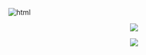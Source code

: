 ![html](https://user-images.githubusercontent.com/2177262/149684665-0017c492-891a-400d-9820-29a03aebdadb.png)

<p align="center">
  <a href="https://github.com/nyhtml/">
    <img src="https://github-readme-stats.vercel.app/api?username=nyhtml&include_all_commits=true&show_icons=true&count_private=true" />
  </a>
</p>

<p align="center">
  <a href="https://github.com/nyhtml/nyhtml/">
    <img src="https://github-readme-stats.vercel.app/api?username=nyhtml&include_all_commits=false&show_icons=false&count_private=false" />
  </a>
</p>

<!--
<p align="center">
  <a href="https://github.com/nyhtml/">
    <img src="https://github-readme-stats.vercel.app/api/top-langs/?username=nyhtml&hide=java&layout=compact" />
  </a>
</p> 
### Hi there 👋

**nyhtml/nyhtml** is a ✨ _special_ ✨ repository because its `README.md` (this file) appears on your GitHub profile.

Here are some ideas to get you started:

- 🔭 I’m currently working on ...
- 🌱 I’m currently learning ...
- 👯 I’m looking to collaborate on ...
- 🤔 I’m looking for help with ...
- 💬 Ask me about ...
- 📫 How to reach me: ...
- 😄 Pronouns: ...
- ⚡ Fun fact: ...
-->
